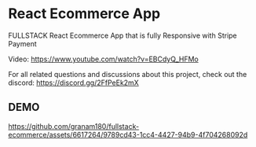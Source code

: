 # React Ecommerce App

FULLSTACK React Ecommerce App that is fully Responsive with Stripe Payment

Video: https://www.youtube.com/watch?v=EBCdyQ_HFMo

For all related questions and discussions about this project, check out the discord: https://discord.gg/2FfPeEk2mX

## DEMO

https://github.com/granam180/fullstack-ecommerce/assets/6617264/9789cd43-1cc4-4427-94b9-4f704268092d

